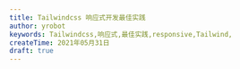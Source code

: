 ```yaml
---
title: Tailwindcss 响应式开发最佳实践
author: yrobot
keywords: Tailwindcss,响应式,最佳实践,responsive,Tailwind,
createTime: 2021年05月31日
draft: true
---
```

